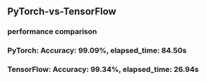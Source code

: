 ## PyTorch-vs-TensorFlow
### performance comparison
### PyTorch: Accuracy: 99.09%, elapsed_time: 84.50s
### TensorFlow: Accuracy: 99.34%, elapsed_time: 26.94s
